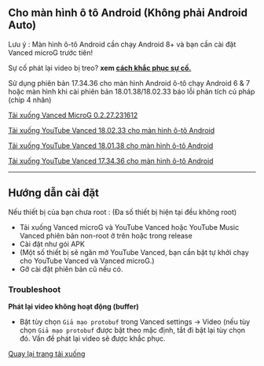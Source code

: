 ## Cho màn hình ô tô Android (Không phải Android Auto) 

Lưu ý : Màn hình ô-tô Android cần chạy Android 8+ và bạn cần cài đặt Vanced microG trước tiên!

Sự cố phát lại video bị treo? **xem [cách khắc phục sự cố.](https://github.com/cuynu/ytvanced/wiki/README_VI#troubleshoot)**

Sử dụng phiên bản 17.34.36 cho màn hình Android ô-tô chạy Android 6 & 7 hoặc màn hình khi cài phiên bản 18.01.38/18.02.33 báo lỗi phân tích cú pháp (chip 4 nhân) 

[Tải xuống Vanced MicroG 0.2.27.231612](https://github.com/cuynu/ytvanced/releases/download/18.01.38/Vanced.microG.0.2.27.231612.apk)

[Tải xuống YouTube Vanced 18.02.33 cho màn hình ô-tô Android](https://github.com/cuynu/ytvanced/releases/download/18.02.33/YouTube.Vanced.AndroidCarOled.v18.02.33.apk)

[Tải xuống YouTube Vanced 18.01.38 cho màn hình ô-tô Android](https://github.com/cuynu/ytvanced/releases/download/18.01.38/YouTube.Vanced.AndroidCarOled.v18.01.38.apk)

[Tải xuống YouTube Vanced 17.34.36 cho màn hình ô-tô Android](https://github.com/cuynu/ytvanced/releases/download/17.34.36/YouTube.Vanced.v17.34.36.AndroidCarOled_spoof.apk)

____________________________________________________

## Hướng dẫn cài đặt

Nếu thiết bị của bạn chưa root :
(Đa số thiết bị hiện tại đều không root)

- Tải xuống Vanced microG và YouTube Vanced hoặc YouTube Music Vanced phiên bản non-root ở trên hoặc trong release 
- Cài đặt như gói APK
- (Một số thiết bị sẽ ngăn mở YouTube Vanced, bạn cần bật tự khởi chạy cho YouTube Vanced và Vanced microG.)
- Gỡ cài đặt phiên bản cũ nếu có.

### Troubleshoot 

**Phát lại video không hoạt động (buffer)**

- Bật tùy chọn `Giả mạo protobuf` trong Vanced settings -> Video (nếu tùy chọn `Giả mạo protobuf` được bật theo mặc định, tắt đi bật lại tùy chọn đó. Vấn đề phát lại video sẽ được khắc phục.

[Quay lại trang tải xuống](https://github.com/cuynu/ytvanced/wiki/README_VI#cho-m%C3%A0n-h%C3%ACnh-%C3%B4-t%C3%B4-android-kh%C3%B4ng-ph%E1%BA%A3i-android-auto)